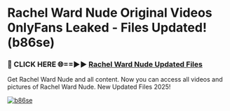 # Rachel Ward Nude Original Videos 0nlyFans Leaked - Files Updated! (b86se)

<h3>🔴 CLICK HERE 🌐==►► <a href="https://tinyurl.com/yc6ubb5a" rel="nofollow">Rachel Ward Nude Updated Files</a></h3>

Get Rachel Ward Nude and all content. Now you can access all videos and pictures of Rachel Ward Nude. New Updated Files 2025!

[![b86se](https://i.imgur.com/7eu0CRL.gif)](https://tinyurl.com/yc6ubb5a)
